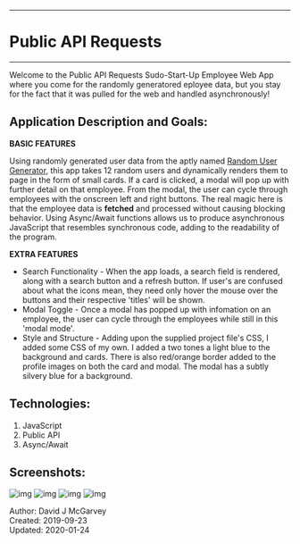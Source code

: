 -------------------------------------------
#         Public API Requests         #
-------------------------------------------

Welcome to the Public API Requests Sudo-Start-Up Employee Web App where you come for the randomly generatored eployee data, but you stay for the fact that it was pulled for the web and handled asynchronously!

## Application Description and Goals:

**BASIC FEATURES**

Using randomly generated user data from the aptly named [Random User Generator](https://randomuser.me), this app takes 12 random users and dynamically renders them to page in the form of small cards. If a card is clicked, a modal will pop up with further detail on that employee. From the modal, the user can cycle through employees with the onscreen left and right buttons. The real magic here is that the employee data is **fetched** and processed without causing blocking behavior. Using Async/Await functions allows us to produce asynchronous JavaScript that resembles synchronous code, adding to the readability of the program. 

**EXTRA FEATURES**
- Search Functionality - 
When the app loads, a search field is rendered, along with a search button and a refresh button. If user's are confused about what the icons mean, they need only hover the mouse over the buttons and their respective 'titles' will be shown. 
- Modal Toggle - 
Once a modal has popped up with infomation on an employee, the user can cycle through the employees while still in this 'modal mode'.
- Style and Structure - 
Adding upon the supplied project file's CSS, I added some CSS of my own. I added a two tones a light blue to the background and cards. There is also red/orange border added to the profile images on both the card and modal. The modal has a subtly silvery blue for a background. 

## Technologies:

1. JavaScript
2. Public API
3. Async/Await

## Screenshots:
![img](https://user-images.githubusercontent.com/42125523/72556600-d417ec00-3853-11ea-9872-36a487abb11d.png)
![img](https://user-images.githubusercontent.com/42125523/72556671-f3af1480-3853-11ea-9543-8c70eca7e4ad.png)
![img](https://user-images.githubusercontent.com/42125523/72556672-f447ab00-3853-11ea-910b-4adf83e7d330.png)
![img](https://user-images.githubusercontent.com/42125523/72556673-f447ab00-3853-11ea-9688-97ca9e852bbc.png)

Author: David J McGarvey  
Created: 2019-09-23  
Updated: 2020-01-24
